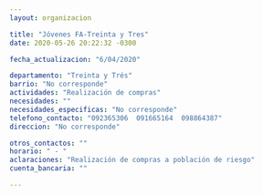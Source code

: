 ```yaml
---
layout: organizacion

title: "Jóvenes FA-Treinta y Tres"
date: 2020-05-26 20:22:32 -0300

fecha_actualizacion: "6/04/2020"

departamento: "Treinta y Trés"
barrio: "No corresponde"
actividades: "Realización de compras"
necesidades: ""
necesidades_especificas: "No corresponde"
telefono_contacto: "092365306  091665164  098864387"
direccion: "No corresponde"

otros_contactos: ""
horario: " - "
aclaraciones: "Realización de compras a población de riesgo"
cuenta_bancaria: ""

---
```

